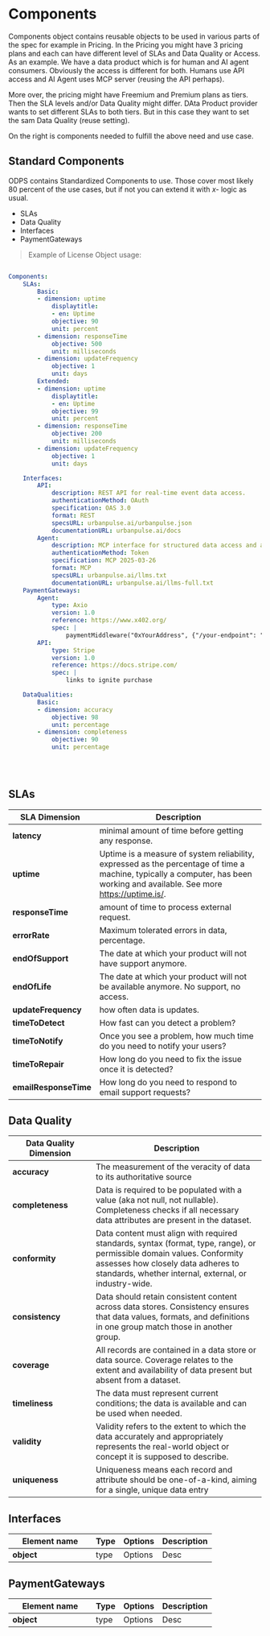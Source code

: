 # Components

Components object contains reusable objects to be used in various parts of the spec for example in Pricing. In the Pricing you might have 3 pricing plans and each can have different level of SLAs and Data Quality or Access. As an example. We have a data product which is for human and AI agent consumers. Obviously the access is different for both. Humans use API access and AI Agent uses MCP server (reusing the API perhaps). 

More over, the pricing might have Freemium and Premium plans as tiers. Then the SLA levels and/or Data Quality might differ. DAta Product provider wants to set different SLAs to both tiers. But in this case they want to set the sam Data Quality (reuse setting).

On the right is components needed to fulfill the above need and use case. 

## Standard Components

ODPS contains Standardized Components to use. Those cover most likely 80 percent of the use cases, but if not you can extend it with *x-* logic as usual. 

- SLAs
- Data Quality
- Interfaces
- PaymentGateways

> Example of License Object usage:


```yml 

Components:
    SLAs:
        Basic:
        - dimension: uptime
            displaytitle:
            - en: Uptime
            objective: 90
            unit: percent
        - dimension: responseTime
            objective: 500
            unit: milliseconds
        - dimension: updateFrequency
            objective: 1
            unit: days
        Extended:
        - dimension: uptime
            displaytitle:
            - en: Uptime
            objective: 99
            unit: percent
        - dimension: responseTime
            objective: 200
            unit: milliseconds
        - dimension: updateFrequency
            objective: 1
            unit: days

    Interfaces:
        API:
            description: REST API for real-time event data access.
            authenticationMethod: OAuth
            specification: OAS 3.0
            format: REST
            specsURL: urbanpulse.ai/urbanpulse.json
            documentationURL: urbanpulse.ai/docs 
        Agent:
            description: MCP interface for structured data access and agent interaction.
            authenticationMethod: Token
            specification: MCP 2025-03-26
            format: MCP
            specsURL: urbanpulse.ai/llms.txt
            documentationURL: urbanpulse.ai/llms-full.txt
    PaymentGateways:
        Agent:
            type: Axio
            version: 1.0
            reference: https://www.x402.org/
            spec: |
                paymentMiddleware("0xYourAddress", {"/your-endpoint": "$0.01"});
        API:
            type: Stripe
            version: 1.0
            reference: https://docs.stripe.com/
            spec: |
                links to ignite purchase

    DataQualities:
        Basic:
        - dimension: accuracy
            objective: 98
            unit: percentage
        - dimension: completeness
            objective: 90
            unit: percentage
   

  
```

## SLAs

| <div style="width:150px">SLA Dimension</div>   | Description | 
|---|---|
| **latency** | minimal amount of time before getting any response. |
| **uptime** | Uptime is a measure of system reliability, expressed as the percentage of time a machine, typically a computer, has been working and available. See more https://uptime.is/. |
| **responseTime** | amount of time to process external request. |
| **errorRate** | Maximum tolerated errors in data, percentage. |
| **endOfSupport** | The date at which your product will not have support anymore. |
| **endOfLife** | The date at which your product will not be available anymore. No support, no access. |
| **updateFrequency** | how often data is updates. |
| **timeToDetect** | How fast can you detect a problem? |
| **timeToNotify** | Once you see a problem, how much time do you need to notify your users? |
| **timeToRepair** | How long do you need to fix the issue once it is detected? |
| **emailResponseTime** | How long do you need to respond to email support requests? |

## Data Quality

| <div style="width:150px">Data Quality Dimension</div>   | Description | 
|---|---|
| **accuracy** | The measurement of the veracity of data to its authoritative source |
| **completeness** | Data is required to be populated with a value (aka not null, not nullable). Completeness checks if all necessary data attributes are present in the dataset. |
| **conformity** | Data content must align with required standards, syntax (format, type, range), or permissible domain values. Conformity assesses how closely data adheres to standards, whether internal, external, or industry-wide. |
| **consistency** | Data should retain consistent content across data stores. Consistency ensures that data values, formats, and definitions in one group match those in another group. |
| **coverage** | All records are contained in a data store or data source. Coverage relates to the extent and availability of data present but absent from a dataset. |
| **timeliness** | The data must represent current conditions; the data is available and can be used when needed.  |
| **validity** | Validity refers to the extent to which the data accurately and appropriately represents the real-world object or concept it is supposed to describe. |
| **uniqueness** | Uniqueness means each record and attribute should be one-of-a-kind, aiming for a single, unique data entry |

## Interfaces

| <div style="width:150px">Element name</div>   | Type  | Options  | Description  |
|---|---|---|---|
| **object** | type | Options | Desc |

## PaymentGateways

| <div style="width:150px">Element name</div>   | Type  | Options  | Description  |
|---|---|---|---|
| **object** | type | Options | Desc |